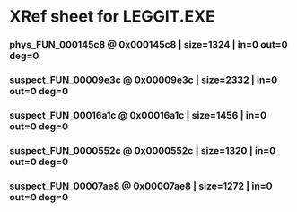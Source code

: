 # XRef sheet for LEGGIT.EXE

### phys_FUN_000145c8 @ 0x000145c8 | size=1324 | in=0 out=0 deg=0

### suspect_FUN_00009e3c @ 0x00009e3c | size=2332 | in=0 out=0 deg=0

### suspect_FUN_00016a1c @ 0x00016a1c | size=1456 | in=0 out=0 deg=0

### suspect_FUN_0000552c @ 0x0000552c | size=1320 | in=0 out=0 deg=0

### suspect_FUN_00007ae8 @ 0x00007ae8 | size=1272 | in=0 out=0 deg=0

